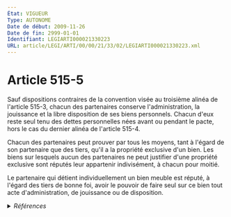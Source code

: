 ```yaml
---
État: VIGUEUR
Type: AUTONOME
Date de début: 2009-11-26
Date de fin: 2999-01-01
Identifiant: LEGIARTI000021330223
URL: article/LEGI/ARTI/00/00/21/33/02/LEGIARTI000021330223.xml
---
```


<h1>Article 515-5</h1>

Sauf dispositions contraires de la convention visée au troisième alinéa de
l'article 515-3, chacun des partenaires conserve l'administration, la jouissance
et la libre disposition de ses biens personnels. Chacun d'eux reste seul tenu
des dettes personnelles nées avant ou pendant le pacte, hors le cas du dernier
alinéa de l'article 515-4.<br />

Chacun des partenaires peut prouver par tous les moyens, tant à l'égard de son
partenaire que des tiers, qu'il a la propriété exclusive d'un bien. Les biens
sur lesquels aucun des partenaires ne peut justifier d'une propriété exclusive
sont réputés leur appartenir indivisément, à chacun pour moitié.<br />

Le partenaire qui détient individuellement un bien meuble est réputé, à l'égard
des tiers de bonne foi, avoir le pouvoir de faire seul sur ce bien tout acte
d'administration, de jouissance ou de disposition.


<details>
  <summary><em>Références</em></summary>

  <h2>Articles faisant référence à l'article</h2>
  
  <ul>
    <li>
      <a href="https://legal.tricoteuses.fr//redirection/LEGIARTI000021330217?vers=git&vers=legifrance">Code civil - article 515-3 AUTONOME MODIFIE, en vigueur du 2009-11-26 au 2011-03-30</a> CITATION cible
    </li>
    <li>
      <a href="https://legal.tricoteuses.fr//redirection/LEGIARTI000022435089?vers=git&vers=legifrance">Code civil - article 515-4 AUTONOME MODIFIE, en vigueur du 2011-05-01 au 2014-03-19</a> CITATION cible
    </li>
    <li>
      <a href="https://legal.tricoteuses.fr//redirection/LEGIARTI000006428483?vers=git&vers=legifrance">Code civil - article 515-3 AUTONOME MODIFIE, en vigueur du 2009-01-01 au 2009-11-26</a> CITATION cible
    </li>
    <li>
      <a href="https://legal.tricoteuses.fr//redirection/LEGIARTI000006428481?vers=git&vers=legifrance">Code civil - article 515-3 AUTONOME MODIFIE, en vigueur du 1999-11-16 au 2007-01-01</a> CITATION cible
    </li>
    <li>
      <a href="https://legal.tricoteuses.fr//redirection/LEGIARTI000033460732?vers=git&vers=legifrance">Code civil - article 515-3 AUTONOME VIGUEUR, en vigueur depuis le 2017-11-01</a> CITATION cible
    </li>
    <li>
      <a href="https://legal.tricoteuses.fr//redirection/LEGIARTI000006428482?vers=git&vers=legifrance">Code civil - article 515-3 AUTONOME MODIFIE, en vigueur du 2007-01-01 au 2009-01-01</a> CITATION cible
    </li>
    <li>
      <a href="https://legal.tricoteuses.fr//redirection/LEGIARTI000028748096?vers=git&vers=legifrance">Code civil - article 515-4 AUTONOME VIGUEUR, en vigueur depuis le 2014-03-19</a> CITATION cible
    </li>
    <li>
      <a href="https://legal.tricoteuses.fr//redirection/LEGIARTI000023780841?vers=git&vers=legifrance">Code civil - article 515-3 AUTONOME MODIFIE, en vigueur du 2011-03-30 au 2017-11-01</a> CITATION cible
    </li>
    <li>
      <a href="https://legal.tricoteuses.fr//redirection/LEGIARTI000006428501?vers=git&vers=legifrance">Code civil - article 515-4 AUTONOME MODIFIE, en vigueur du 1999-11-16 au 2007-01-01</a> CITATION cible
    </li>
    <li>
      <a href="https://legal.tricoteuses.fr//redirection/LEGIARTI000006428502?vers=git&vers=legifrance">Code civil - article 515-4 AUTONOME MODIFIE, en vigueur du 2007-01-01 au 2009-01-01</a> CITATION cible
    </li>
    <li>
      <a href="https://legal.tricoteuses.fr//redirection/LEGIARTI000006428503?vers=git&vers=legifrance">Code civil - article 515-4 AUTONOME MODIFIE, en vigueur du 2009-01-01 au 2011-05-01</a> CITATION cible
    </li>
    <li>
      <a href="https://legal.tricoteuses.fr//redirection/LEGIARTI000021329619?vers=git&vers=legifrance">LOI n° 2009-1436 du 24 novembre 2009 pénitentiaire - article 37 ENTIEREMENT_MODIF</a> MODIFIE source
    </li>
  </ul>
  
  <h2>Références faites par l'article</h2>
  
  <ul>
    <li>
      2009-11-24 MODIFIE cible <a href="https://legal.tricoteuses.fr//redirection/LEGIARTI000021329619?vers=git&vers=legifrance">LOI n° 2009-1436 du 24 novembre 2009 pénitentiaire - article 37 ENTIEREMENT_MODIF</a>
    </li>
    <li>
      2999-01-01 CITATION source <a href="https://legal.tricoteuses.fr//redirection/LEGIARTI000006428481?vers=git&vers=legifrance">Code civil - article 515-3 AUTONOME MODIFIE, en vigueur du 1999-11-16 au 2007-01-01</a>
    </li>
    <li>
      2999-01-01 CITATION source <a href="https://legal.tricoteuses.fr//redirection/LEGIARTI000006428501?vers=git&vers=legifrance">Code civil - article 515-4 AUTONOME MODIFIE, en vigueur du 1999-11-16 au 2007-01-01</a>
    </li>
  </ul>
</details>
